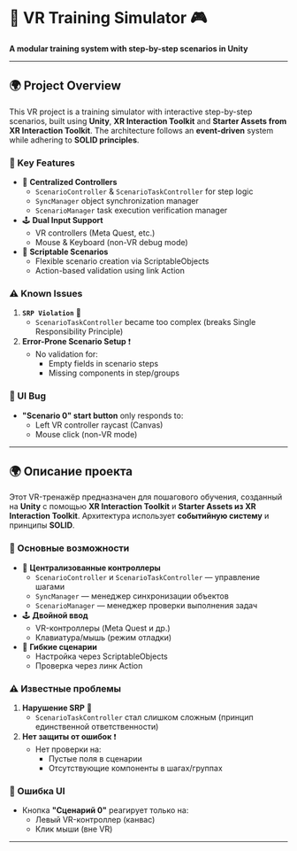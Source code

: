 # 🚀 VR Training Simulator 🎮  
**A modular training system with step-by-step scenarios in Unity**  

---

## 🌍 Project Overview  
This VR project is a training simulator with interactive step-by-step scenarios, built using **Unity**, **XR Interaction Toolkit** and **Starter Assets from XR Interaction Toolkit**. The architecture follows an **event-driven** system while adhering to **SOLID principles**.  

### 🔑 Key Features  
- 🎯 **Centralized Controllers**  
  - `ScenarioController` & `ScenarioTaskController` for step logic  
  - `SyncManager` object synchronization manager
  - `ScenarioManager` task execution verification manager
- 🕹️ **Dual Input Support**  
  - VR controllers (Meta Quest, etc.)  
  - Mouse & Keyboard (non-VR debug mode)  
- 📜 **Scriptable Scenarios**  
  - Flexible scenario creation via ScriptableObjects  
  - Action-based validation using link Action 

### ⚠️ Known Issues  
1. **`SRP Violation`** 🛑  
   - `ScenarioTaskController` became too complex (breaks Single Responsibility Principle)  
2. **Error-Prone Scenario Setup** ❗  
   - No validation for:  
     - Empty fields in scenario steps  
     - Missing components in step/groups  

### 🐞 UI Bug  
- **"Scenario 0" start button** only responds to:  
  - Left VR controller raycast (Canvas)  
  - Mouse click (non-VR mode)  

---

## 🌍 Описание проекта  
Этот VR-тренажёр предназначен для пошагового обучения, созданный на **Unity** c помощью **XR Interaction Toolkit** и **Starter Assets из XR Interaction Toolkit**. Архитектура использует **событийную систему** и принципы **SOLID**.  

### 🔑 Основные возможности  
- 🎯 **Централизованные контроллеры**  
  - `ScenarioController` и `ScenarioTaskController` — управление шагами  
  - `SyncManager` — менеджер синхронизации объектов  
  - `ScenarioManager` — менеджер проверки выполнения задач  
- 🕹️ **Двойной ввод**  
  - VR-контроллеры (Meta Quest и др.)  
  - Клавиатура/мышь (режим отладки)  
- 📜 **Гибкие сценарии**  
  - Настройка через ScriptableObjects  
  - Проверка через линк Action  

### ⚠️ Известные проблемы  
1. **Нарушение SRP** 🛑  
   - `ScenarioTaskController` стал слишком сложным (принцип единственной ответственности)  
2. **Нет защиты от ошибок** ❗  
   - Нет проверки на:  
     - Пустые поля в сценарии  
     - Отсутствующие компоненты в шагах/группах  

### 🐞 Ошибка UI  
- Кнопка **"Сценарий 0"** реагирует только на:  
  - Левый VR-контроллер (канвас)  
  - Клик мыши (вне VR)  

---
